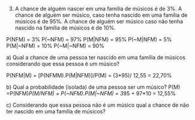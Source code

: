 3. A chance de alguém nascer em uma família de músicos é de 3%. 
A chance de alguém ser músico, caso tenha nascido em uma família de músicos é de 95%. 
A chance de alguém ser músico caso não tenha nascido na família de músicos é de 10%.

P(NFM) = 3%                               P(~NFM) = 97%
P(M|NFM) = 95%                            P(~M|NFM) = 5%
P(M|~NFM) = 10%                           P(~M|~NFM) = 90% 

a) Qual a chance de uma pessoa ter nascido em uma família de músicos considerando que essa pessoa é um músico?

P(NFM|M) = [P(NFMM).P(M|NFM)]/P(M) = (3*95)/ 12,55 = 22,70%

b) Qual a probabilidade (isolada) de uma pessoa ser um músico?
P(M) =P(NFM)*P(M/NFM) + P(~NFM).P(M|~NFM) = 3*95 + 97*10 = 12,55%

c) Considerando que essa pessoa não é um músico qual a chance de não ter nascido em uma família de músicos?

